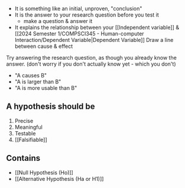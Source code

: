 - It is something like an initial, unproven, "conclusion"
- It is the answer to your research question before you test it
	- make a question & answer it
- It explains the relationship between your [[Independent variable]] & [[2024 Semester 1/COMPSCI345 - Human-computer Interaction/Dependent Variable|Dependent Variable]]
Draw a line between cause & effect

Try answering the research question, as though you already know the answer. (don't worry if you don't actually know yet - which you don't)
- "A causes B"
- "A is larger than B"
- "A is more usable than B"
## A hypothesis should be
1. Precise
2. Meaningful
3. Testable
4. [[Falsifiable]]
## Contains
- [[Null Hypothesis (Ho)]]
- [[Alternative Hypothesis (Ha or H1)]]

